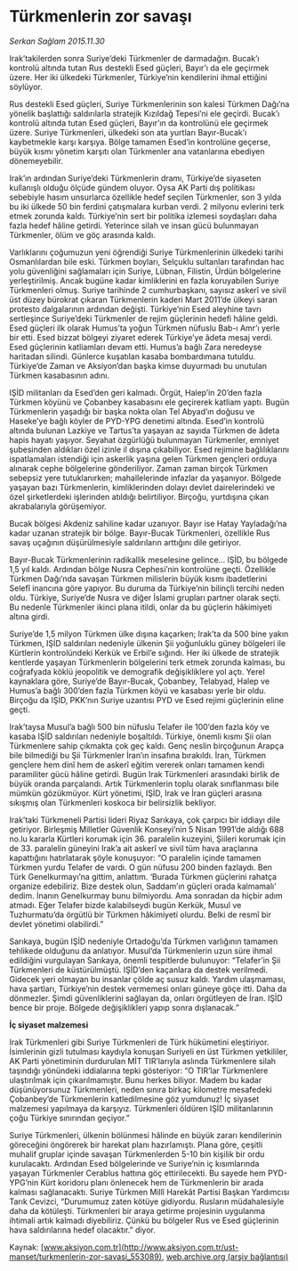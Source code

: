 # Türkmenlerin zor savaşı

*Serkan Sağlam 2015.11.30*

<div class="pNewsDetailMainContent ctx_content" itemprop="articleBody">
 <p>
  Irak’takilerden sonra Suriye’deki Türkmenler de darmadağın. Bucak’ı kontrolü altında tutan Rus destekli Esed güçleri, Bayır’ı da ele geçirmek üzere. Her iki ülkedeki Türkmenler, Türkiye’nin kendilerini ihmal ettiğini söylüyor.
 </p>
 <p>
  Rus destekli Esed güçleri, Suriye Türkmenlerinin son kalesi Türkmen Dağı’na yönelik başlattığı saldırılarla stratejik Kızıldağ Tepesi’ni ele geçirdi. Bucak’ı kontrolü altında tutan Esed güçleri, Bayır’ın da kontrolünü ele geçirmek üzere. Suriye Türkmenleri, ülkedeki son ata yurtları Bayır-Bucak’ı kaybetmekle karşı karşıya. Bölge tamamen Esed’in kontrolüne geçerse, büyük kısmı yönetim karşıtı olan Türkmenler ana vatanlarına ebediyen dönemeyebilir.
 </p>
 <p>
  Irak’ın ardından Suriye’deki Türkmenlerin dramı, Türkiye’de siyaseten kullanışlı olduğu ölçüde gündem oluyor. Oysa AK Parti dış politikası sebebiyle hasım unsurlarca özellikle hedef seçilen Türkmenler, son 3 yılda bu iki ülkede 50 bin ferdini çatışmalara kurban verdi. 2 milyonu evlerini terk etmek zorunda kaldı. Türkiye’nin sert bir politika izlemesi soydaşları daha fazla hedef hâline getirdi. Yeterince silah ve insan gücü bulunmayan Türkmenler, ölüm ve göç arasında kaldı.
 </p>
 <p>
  Varlıklarını çoğumuzun yeni öğrendiği Suriye Türkmenlerinin ülkedeki tarihi Osmanlılardan bile eski. Türkmen boyları, Selçuklu sultanları tarafından hac yolu güvenliğini sağlamaları için Suriye, Lübnan, Filistin, Ürdün bölgelerine yerleştirilmiş. Ancak bugüne kadar kimliklerini en fazla koruyabilen Suriye Türkmenleri olmuş. Suriye tarihinde 2 cumhurbaşkanı, sayısız askerî ve sivil üst düzey bürokrat çıkaran Türkmenlerin kaderi Mart 2011’de ülkeyi saran protesto dalgalarının ardından değişti. Türkiye’nin Esed aleyhine tavrı sertleşince Suriye’deki Türkmenler de rejim güçlerinin hedefi hâline geldi. Esed güçleri ilk olarak Humus’ta yoğun Türkmen nüfuslu Bab-ı Amr’ı yerle bir etti. Esed bizzat bölgeyi ziyaret ederek Türkiye’ye âdeta mesaj verdi. Esed güçlerinin katliamları devam etti. Humus’a bağlı Zara neredeyse haritadan silindi. Günlerce kuşatılan kasaba bombardımana tutuldu. Türkiye’de Zaman ve Aksiyon’dan başka kimse duyurmadı bu unutulan Türkmen kasabasının adını.
 </p>
 <p>
  IŞİD militanları da Esed’den geri kalmadı. Örgüt, Halep’in 20’den fazla Türkmen köyünü ve Çobanbey kasabasını ele geçirerek katliam yaptı. Bugün Türkmenlerin yaşadığı bir başka nokta olan Tel Abyad’ın doğusu ve Haseke’ye bağlı köyler de PYD-YPG denetimi altında. Esed’in kontrolü altında bulunan Lazkiye ve Tartus’ta yaşayan az sayıda Türkmen de âdeta hapis hayatı yaşıyor. Seyahat özgürlüğü bulunmayan Türkmenler, emniyet şubesinden aldıkları özel izinle il dışına çıkabiliyor. Esed rejimine bağlılıklarını ispatlamaları istendiği için askerlik yaşına gelen Türkmen gençleri orduya alınarak cephe bölgelerine gönderiliyor. Zaman zaman birçok Türkmen sebepsiz yere tutuklanırken; mahallelerinde infazlar da yaşanıyor. Bölgede yaşayan bazı Türkmenlerin, kimliklerinden dolayı devlet dairelerindeki ve özel şirketlerdeki işlerinden atıldığı belirtiliyor. Birçoğu, yurtdışına çıkan akrabalarıyla görüşemiyor.
 </p>
 <p>
  Bucak bölgesi Akdeniz sahiline kadar uzanıyor. Bayır ise Hatay Yayladağı’na kadar uzanan stratejik bir bölge. Bayır-Bucak Türkmenleri, özellikle Rus savaş uçağının düşürülmesiyle saldırıların arttığını dile getiriyor.
 </p>
 <p>
  Bayır-Bucak Türkmenlerinin radikallik meselesine gelince… IŞİD, bu bölgede 1,5 yıl kaldı. Ardından bölge Nusra Cephesi’nin kontrolüne geçti. Özellikle Türkmen Dağı’nda savaşan Türkmen milislerin büyük kısmı ibadetlerini Selefî inancına göre yapıyor. Bu duruma da Türkiye’nin bilinçli tercihi neden oldu. Türkiye, Suriye’de Nusra ve diğer İslami grupları partner olarak seçti. Bu nedenle Türkmenler ikinci plana itildi, onlar da bu güçlerin hâkimiyeti altına girdi.
 </p>
 <p>
  Suriye’de 1,5 milyon Türkmen ülke dışına kaçarken; Irak’ta da 500 bine yakın Türkmen, IŞİD saldırıları nedeniyle ülkenin Şii yoğunluklu güney bölgeleri ile Kürtlerin kontrolündeki Kerkük ve Erbil’e sığındı. Her iki ülkede de stratejik kentlerde yaşayan Türkmenlerin bölgelerini terk etmek zorunda kalması, bu coğrafyada köklü jeopolitik ve demografik değişikliklere yol açtı. Yerel kaynaklara göre, Suriye’de Bayır-Bucak, Çobanbey, Telabyad, Halep ve Humus’a bağlı 300’den fazla Türkmen köyü ve kasabası yerle bir oldu. Birçoğu da IŞİD, PKK’nın Suriye uzantısı PYD ve Esed rejimi güçlerinin eline geçti.
 </p>
 <p>
  Irak’taysa Musul’a bağlı 500 bin nüfuslu Telafer ile 100’den fazla köy ve kasaba IŞİD saldırıları nedeniyle boşaltıldı. Türkiye, önemli kısmı Şii olan Türkmenlere sahip çıkmakta çok geç kaldı. Genç neslin birçoğunun Arapça bile bilmediği bu Şii Türkmenler İran’ın insafına bırakıldı. İran, Türkmen gençlere hem dinî hem de askerî eğitim vererek onları tamamen kendi paramiliter gücü hâline getirdi. Bugün Irak Türkmenleri arasındaki birlik de büyük oranda parçalandı. Artık Türkmenlerin toplu olarak sınıflanması bile mümkün gözükmüyor. Kürt yönetimi, IŞİD, Irak ve İran güçleri arasına sıkışmış olan Türkmenleri koskoca bir belirsizlik bekliyor.
 </p>
 <p>
  Irak’taki Türkmeneli Partisi lideri Riyaz Sarıkaya, çok çarpıcı bir iddiayı dile getiriyor. Birleşmiş Milletler Güvenlik Konseyi’nin 5 Nisan 1991’de aldığı 688 no.lu kararla Kürtleri korumak için 36. paralelin kuzeyini, Şiileri korumak için de 33. paralelin güneyini Irak’a ait askerî ve sivil tüm hava araçlarına kapattığını hatırlatarak şöyle konuşuyor: “O paralelin içinde tamamen Türkmen yurdu Telafer de vardı. O gün nüfusu 200 binden fazlaydı. Ben Türk Genelkurmayı’na gittim, anlattım. ‘Burada Türkmen güçlerini rahatça organize edebiliriz. Bize destek olun, Saddam’ın güçleri orada kalmamalı’ dedim. İnanın Genelkurmay bunu bilmiyordu. Ama sonradan da hiçbir adım atmadı. Eğer Telafer bizde kalabilseydi bugün Kerkük, Musul ve Tuzhurmatu’da örgütlü bir Türkmen hâkimiyeti olurdu. Belki de resmî bir devlet yönetimi olabilirdi.”
 </p>
 <p>
  Sarıkaya, bugün IŞİD nedeniyle Ortadoğu’da Türkmen varlığının tamamen tehlikede olduğunu da anlatıyor. Musul’da Türkmenlerin uzun süre ihmal edildiğini vurgulayan Sarıkaya, önemli tespitlerde bulunuyor: “Telafer’in Şii Türkmenleri de küstürülmüştü. IŞİD’den kaçanlara da destek verilmedi. Gidecek yeri olmayan bu insanlar çölde aç susuz kaldı. Yardım ulaşmaması, hava şartları, Türkiye’nin destek vermemesi onları güneye göçe itti. Daha da dönmezler. Şimdi güvenliklerini sağlayan da, onları örgütleyen de İran. IŞİD bence bir proje. Bölgede değişiklikleri yapıp sonra dışlanacak.”
 </p>
 <p>
  <strong>
   İç siyaset malzemesi
  </strong>
 </p>
 <p>
  Irak Türkmenleri gibi Suriye Türkmenleri de Türk hükümetini eleştiriyor. İsimlerinin gizli tutulması kaydıyla konuşan Suriyeli en üst Türkmen yetkililer, AK Parti yönetiminin durdurulan MİT TIR’larıyla aslında Türkmenlere silah taşındığı yönündeki iddialarına tepki gösteriyor: “O TIR’lar Türkmenlere ulaştırılmak için çıkarılmamıştır. Bunu herkes biliyor. Madem bu kadar düşünüyorsunuz Türkmenleri, neden sınıra birkaç kilometre mesafedeki Çobanbey’de Türkmenlerin katledilmesine göz yumdunuz! İç siyaset malzemesi yapılmaya da karşıyız. Türkmenleri öldüren IŞİD militanlarının çoğu Türkiye sınırından geçiyor.”
 </p>
 <p>
  Suriye Türkmenleri, ülkenin bölünmesi hâlinde en büyük zararı kendilerinin göreceğini öngörerek bir harekat planı hazırlamıştı. Plana göre, çeşitli muhalif gruplar içinde savaşan Türkmenlerden 5-10 bin kişilik bir ordu kurulacaktı. Ardından Esed bölgelerinde ve Suriye’nin iç kısımlarında yaşayan Türkmenler Cerablus hattına göç ettirilecekti. Bu sayede hem PYD-YPG’nin Kürt koridoru planı önlenecek hem de Türkmenlerin bir arada kalması sağlanacaktı. Suriye Türkmen Millî Harekât Partisi Başkan Yardımcısı Tarık Cevizci, “Durumumuz zaten kötüye gidiyordu. Rusların müdahalesiyle daha da kötüleşti. Türkmenleri bir araya getirme projesinin uygulanma ihtimali artık kalmadı diyebiliriz. Çünkü bu bölgeler Rus ve Esed güçlerinin hava saldırılarına hedef olacaktır.” diyor.
 </p>
</div>


Kaynak: [www.aksiyon.com.tr](http://www.aksiyon.com.tr/ust-manset/turkmenlerin-zor-savasi_553089), [web.archive.org (arşiv bağlantısı)](http://web.archive.org/web/20151212104022/http://www.aksiyon.com.tr/ust-manset/turkmenlerin-zor-savasi_553089)
